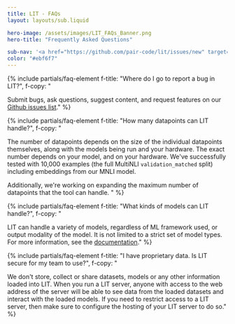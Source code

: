 ```yaml
---
title: LIT - FAQs
layout: layouts/sub.liquid

hero-image: /assets/images/LIT_FAQs_Banner.png
hero-title: "Frequently Asked Questions"

sub-nav: '<a href="https://github.com/pair-code/lit/issues/new" target="_blank">Ask a question</a>'
color: "#ebf6f7"
---
```


<div class="mdl-cell--8-col mdl-cell--8-col-tablet mdl-cell--4-col-phone">

{% include partials/faq-element 
  f-title: "Where do I go to report a bug in LIT?", 
  f-copy: "

Submit bugs, ask questions, suggest content, and request features on our [Github issues list](https://github.com/pair-code/lit/issues/new)." %}

{% include partials/faq-element 
  f-title: "How many datapoints can LIT handle?", 
  f-copy: "

The number of datapoints depends on the size of the individual datapoints themselves, along with the models being run and your hardware. 
The exact number depends on your model, and on your hardware. We've successfully tested with 10,000 examples (the full MultiNLI `validation_matched` split) including embeddings from our MNLI model.

Additionally, we're working on expanding the maximum number of datapoints that the tool can handle.
" %}

{% include partials/faq-element 
    f-title: "What kinds of models can LIT handle?", 
    f-copy: "
    
LIT can handle a variety of models, regardless of ML framework used, or output modality of the model.
It is not limited to a strict set of model types. For more information, see the [documentation](https://github.com/PAIR-code/lit/blob/main/documentation/index.md)." %}

{% include partials/faq-element 
  f-title: "I have proprietary data. Is LIT secure for my team to use?", 
  f-copy: "
  
We don't store, collect or share datasets, models or any other information loaded into LIT. When you run a LIT server, anyone with access to the web address of the server will be able to see data from the loaded datasets and interact with the loaded models. If you need to restrict access to a LIT server, then make sure to configure the hosting of your LIT server to do so." %}

</div>
